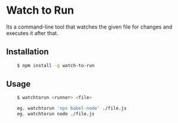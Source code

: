 # Watch to Run

Its a command-line tool that watches the given file for changes and executes it after that.

## Installation

```bash
    $ npm install -g watch-to-run
```

## Usage

```bash
    $ watchtorun <runner> <file> 

    eg. watchtorun 'npx babel-node' ./file.js
    eg. watchtorun node ./file.js
```